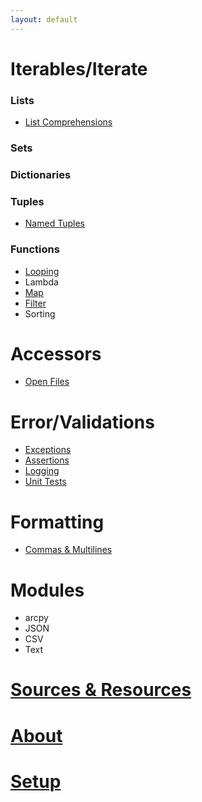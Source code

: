 ```yaml
---
layout: default
---
```


# Iterables/Iterate

### Lists
- [List Comprehensions](./listComprehensions.html)

### Sets

### Dictionaries

### Tuples
- [Named Tuples](./namedtuples.html)

### Functions
- [Looping](./looping.html)
- Lambda
- [Map](./map.html)
- [Filter](./filter.html)
- Sorting

# Accessors
- [Open Files](./open.html)
	
# Error/Validations
- [Exceptions](./exceptions.html)
- [Assertions](./assertions.html)
- [Logging](./logging.html)
- [Unit Tests](./unitTest.html)

# Formatting
- [Commas & Multilines](./commasMultiline.html)

# Modules
- arcpy
- JSON
- CSV
- Text

# [Sources & Resources](./sources.html)
# [About](./about.html)
# [Setup](./setup.html)
